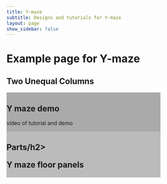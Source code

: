 ```yaml
---
title: Y-maze
subtitle: Designs and tutorials for Y-maze
layout: page
show_sidebar: false
---
```


# Example page for Y-maze

<div>
<head>
  <meta name="viewport" content="width=device-width, initial-scale=1">
  <style>
  * {
    box-sizing: border-box;
  }

  /* Create two unequal columns that floats next to each other */
  .column {
    float: left;
    padding: 10px;
  }

  .left {
    width: 75%;
  }

  .right {
    width: 25%;
  }

  /* Clear floats after the columns */
  .row:after {
    content: "";
    display: table;
    clear: both;
  }
  </style>
</head>
<body>
  <h2>Two Unequal Columns</h2>

  <div class="row">
    <div class="column left" style="background-color:#aaa;">
      <h2>Y maze demo</h2>
      <p>video of tutorial and demo</p>
    </div>
    <div class="column right" style="background-color:#bbb;">
      <h2>Parts/h2>
      <p>Y maze floor panels</p>
    </div>
  </div>
</body>
</div>


